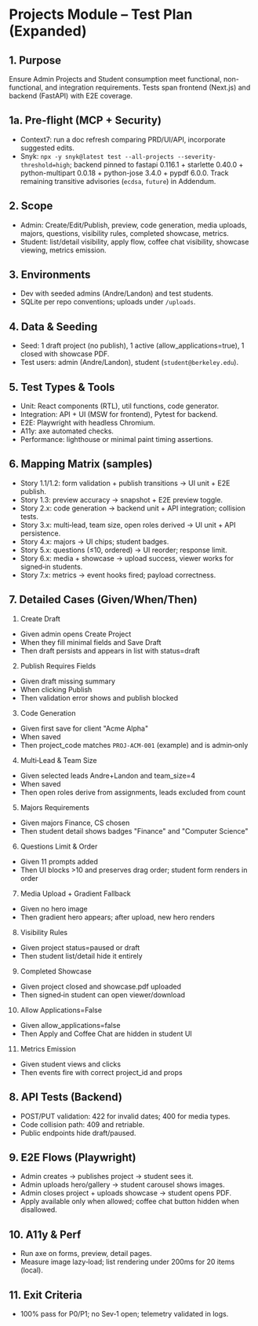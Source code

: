 # Projects Module – Test Plan (Expanded)

## 1. Purpose
Ensure Admin Projects and Student consumption meet functional, non-functional, and integration requirements. Tests span frontend (Next.js) and backend (FastAPI) with E2E coverage.

## 1a. Pre-flight (MCP + Security)
- Context7: run a doc refresh comparing PRD/UI/API, incorporate suggested edits.
- Snyk: `npx -y snyk@latest test --all-projects --severity-threshold=high`; backend pinned to fastapi 0.116.1 + starlette 0.40.0 + python-multipart 0.0.18 + python-jose 3.4.0 + pypdf 6.0.0. Track remaining transitive advisories (`ecdsa`, `future`) in Addendum.

## 2. Scope
- Admin: Create/Edit/Publish, preview, code generation, media uploads, majors, questions, visibility rules, completed showcase, metrics.
- Student: list/detail visibility, apply flow, coffee chat visibility, showcase viewing, metrics emission.

## 3. Environments
- Dev with seeded admins (Andre/Landon) and test students.
- SQLite per repo conventions; uploads under `/uploads`.

## 4. Data & Seeding
- Seed: 1 draft project (no publish), 1 active (allow_applications=true), 1 closed with showcase PDF.
- Test users: admin (Andre/Landon), student (`student@berkeley.edu`).

## 5. Test Types & Tools
- Unit: React components (RTL), util functions, code generator.
- Integration: API + UI (MSW for frontend), Pytest for backend.
- E2E: Playwright with headless Chromium.
- A11y: axe automated checks.
- Performance: lighthouse or minimal paint timing assertions.

## 6. Mapping Matrix (samples)
- Story 1.1/1.2: form validation + publish transitions → UI unit + E2E publish.
- Story 1.3: preview accuracy → snapshot + E2E preview toggle.
- Story 2.x: code generation → backend unit + API integration; collision tests.
- Story 3.x: multi‑lead, team size, open roles derived → UI unit + API persistence.
- Story 4.x: majors → UI chips; student badges.
- Story 5.x: questions (≤10, ordered) → UI reorder; response limit.
- Story 6.x: media + showcase → upload success, viewer works for signed‑in students.
- Story 7.x: metrics → event hooks fired; payload correctness.

## 7. Detailed Cases (Given/When/Then)
1) Create Draft
- Given admin opens Create Project
- When they fill minimal fields and Save Draft
- Then draft persists and appears in list with status=draft

2) Publish Requires Fields
- Given draft missing summary
- When clicking Publish
- Then validation error shows and publish blocked

3) Code Generation
- Given first save for client "Acme Alpha"
- When saved
- Then project_code matches `PROJ-ACM-001` (example) and is admin‑only

4) Multi‑Lead & Team Size
- Given selected leads Andre+Landon and team_size=4
- When saved
- Then open roles derive from assignments, leads excluded from count

5) Majors Requirements
- Given majors Finance, CS chosen
- Then student detail shows badges "Finance" and "Computer Science"

6) Questions Limit & Order
- Given 11 prompts added
- Then UI blocks >10 and preserves drag order; student form renders in order

7) Media Upload + Gradient Fallback
- Given no hero image
- Then gradient hero appears; after upload, new hero renders

8) Visibility Rules
- Given project status=paused or draft
- Then student list/detail hide it entirely

9) Completed Showcase
- Given project closed and showcase.pdf uploaded
- Then signed‑in student can open viewer/download

10) Allow Applications=False
- Given allow_applications=false
- Then Apply and Coffee Chat are hidden in student UI

11) Metrics Emission
- Given student views and clicks
- Then events fire with correct project_id and props

## 8. API Tests (Backend)
- POST/PUT validation: 422 for invalid dates; 400 for media types.
- Code collision path: 409 and retriable.
- Public endpoints hide draft/paused.

## 9. E2E Flows (Playwright)
- Admin creates → publishes project → student sees it.
- Admin uploads hero/gallery → student carousel shows images.
- Admin closes project + uploads showcase → student opens PDF.
- Apply available only when allowed; coffee chat button hidden when disallowed.

## 10. A11y & Perf
- Run axe on forms, preview, detail pages.
- Measure image lazy‑load; list rendering under 200ms for 20 items (local).

## 11. Exit Criteria
- 100% pass for P0/P1; no Sev‑1 open; telemetry validated in logs.
